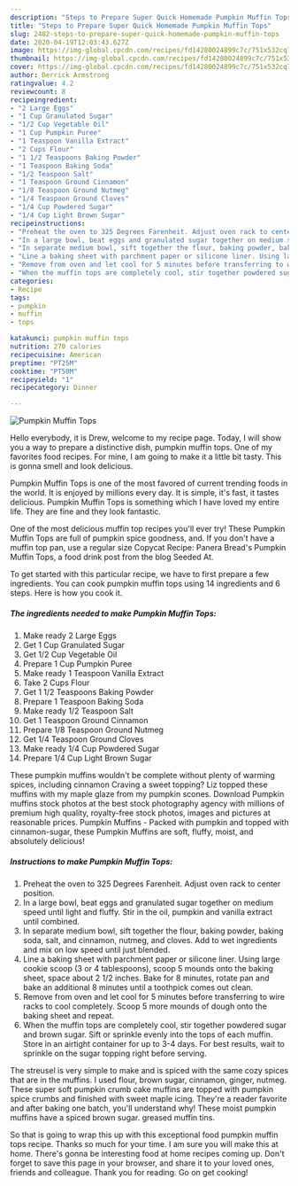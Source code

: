 ```yaml
---
description: "Steps to Prepare Super Quick Homemade Pumpkin Muffin Tops"
title: "Steps to Prepare Super Quick Homemade Pumpkin Muffin Tops"
slug: 2482-steps-to-prepare-super-quick-homemade-pumpkin-muffin-tops
date: 2020-04-19T12:03:43.627Z
image: https://img-global.cpcdn.com/recipes/fd14280024899c7c/751x532cq70/pumpkin-muffin-tops-recipe-main-photo.jpg
thumbnail: https://img-global.cpcdn.com/recipes/fd14280024899c7c/751x532cq70/pumpkin-muffin-tops-recipe-main-photo.jpg
cover: https://img-global.cpcdn.com/recipes/fd14280024899c7c/751x532cq70/pumpkin-muffin-tops-recipe-main-photo.jpg
author: Derrick Armstrong
ratingvalue: 4.2
reviewcount: 8
recipeingredient:
- "2 Large Eggs"
- "1 Cup Granulated Sugar"
- "1/2 Cup Vegetable Oil"
- "1 Cup Pumpkin Puree"
- "1 Teaspoon Vanilla Extract"
- "2 Cups Flour"
- "1 1/2 Teaspoons Baking Powder"
- "1 Teaspoon Baking Soda"
- "1/2 Teaspoon Salt"
- "1 Teaspoon Ground Cinnamon"
- "1/8 Teaspoon Ground Nutmeg"
- "1/4 Teaspoon Ground Cloves"
- "1/4 Cup Powdered Sugar"
- "1/4 Cup Light Brown Sugar"
recipeinstructions:
- "Preheat the oven to 325 Degrees Farenheit. Adjust oven rack to center position."
- "In a large bowl, beat eggs and granulated sugar together on medium speed until light and fluffy. Stir in the oil, pumpkin and vanilla extract until combined."
- "In separate medium bowl, sift together the flour, baking powder, baking soda, salt, and cinnamon, nutmeg, and cloves. Add to wet ingredients and mix on low speed until just blended."
- "Line a baking sheet with parchment paper or silicone liner. Using large cookie scoop (3 or 4 tablespoons), scoop 5 mounds onto the baking sheet, space about 2 1/2 inches. Bake for 8 minutes, rotate pan and bake an additional 8 minutes until a toothpick comes out clean."
- "Remove from oven and let cool for 5 minutes before transferring to wire racks to cool completely. Scoop 5 more mounds of dough onto the baking sheet and repeat."
- "When the muffin tops are completely cool, stir together powdered sugar and brown sugar. Sift or sprinkle evenly into the tops of each muffin. Store in an airtight container for up to 3-4 days. For best results, wait to sprinkle on the sugar topping right before serving."
categories:
- Recipe
tags:
- pumpkin
- muffin
- tops

katakunci: pumpkin muffin tops 
nutrition: 270 calories
recipecuisine: American
preptime: "PT25M"
cooktime: "PT50M"
recipeyield: "1"
recipecategory: Dinner

---
```



![Pumpkin Muffin Tops](https://img-global.cpcdn.com/recipes/fd14280024899c7c/751x532cq70/pumpkin-muffin-tops-recipe-main-photo.jpg)

Hello everybody, it is Drew, welcome to my recipe page. Today, I will show you a way to prepare a distinctive dish, pumpkin muffin tops. One of my favorites food recipes. For mine, I am going to make it a little bit tasty. This is gonna smell and look delicious.

Pumpkin Muffin Tops is one of the most favored of current trending foods in the world. It is enjoyed by millions every day. It is simple, it's fast, it tastes delicious. Pumpkin Muffin Tops is something which I have loved my entire life. They are fine and they look fantastic.

One of the most delicious muffin top recipes you&#39;ll ever try! These Pumpkin Muffin Tops are full of pumpkin spice goodness, and. If you don&#39;t have a muffin top pan, use a regular size Copycat Recipe: Panera Bread&#39;s Pumpkin Muffin Tops, a food drink post from the blog Seeded At.


To get started with this particular recipe, we have to first prepare a few ingredients. You can cook pumpkin muffin tops using 14 ingredients and 6 steps. Here is how you cook it.

<!--inarticleads1-->

##### The ingredients needed to make Pumpkin Muffin Tops:

1. Make ready 2 Large Eggs
1. Get 1 Cup Granulated Sugar
1. Get 1/2 Cup Vegetable Oil
1. Prepare 1 Cup Pumpkin Puree
1. Make ready 1 Teaspoon Vanilla Extract
1. Take 2 Cups Flour
1. Get 1 1/2 Teaspoons Baking Powder
1. Prepare 1 Teaspoon Baking Soda
1. Make ready 1/2 Teaspoon Salt
1. Get 1 Teaspoon Ground Cinnamon
1. Prepare 1/8 Teaspoon Ground Nutmeg
1. Get 1/4 Teaspoon Ground Cloves
1. Make ready 1/4 Cup Powdered Sugar
1. Prepare 1/4 Cup Light Brown Sugar


These pumpkin muffins wouldn&#39;t be complete without plenty of warming spices, including cinnamon Craving a sweet topping? Liz topped these muffins with my maple glaze from my pumpkin scones. Download Pumpkin muffins stock photos at the best stock photography agency with millions of premium high quality, royalty-free stock photos, images and pictures at reasonable prices. Pumpkin Muffins - Packed with pumpkin and topped with cinnamon-sugar, these Pumpkin Muffins are soft, fluffy, moist, and absolutely delicious! 

<!--inarticleads2-->

##### Instructions to make Pumpkin Muffin Tops:

1. Preheat the oven to 325 Degrees Farenheit. Adjust oven rack to center position.
1. In a large bowl, beat eggs and granulated sugar together on medium speed until light and fluffy. Stir in the oil, pumpkin and vanilla extract until combined.
1. In separate medium bowl, sift together the flour, baking powder, baking soda, salt, and cinnamon, nutmeg, and cloves. Add to wet ingredients and mix on low speed until just blended.
1. Line a baking sheet with parchment paper or silicone liner. Using large cookie scoop (3 or 4 tablespoons), scoop 5 mounds onto the baking sheet, space about 2 1/2 inches. Bake for 8 minutes, rotate pan and bake an additional 8 minutes until a toothpick comes out clean.
1. Remove from oven and let cool for 5 minutes before transferring to wire racks to cool completely. Scoop 5 more mounds of dough onto the baking sheet and repeat.
1. When the muffin tops are completely cool, stir together powdered sugar and brown sugar. Sift or sprinkle evenly into the tops of each muffin. Store in an airtight container for up to 3-4 days. For best results, wait to sprinkle on the sugar topping right before serving.


The streusel is very simple to make and is spiced with the same cozy spices that are in the muffins. I used flour, brown sugar, cinnamon, ginger, nutmeg. These super soft pumpkin crumb cake muffins are topped with pumpkin spice crumbs and finished with sweet maple icing. They&#39;re a reader favorite and after baking one batch, you&#39;ll understand why! These moist pumpkin muffins have a spiced brown sugar. greased muffin tins. 

So that is going to wrap this up with this exceptional food pumpkin muffin tops recipe. Thanks so much for your time. I am sure you will make this at home. There's gonna be interesting food at home recipes coming up. Don't forget to save this page in your browser, and share it to your loved ones, friends and colleague. Thank you for reading. Go on get cooking!

